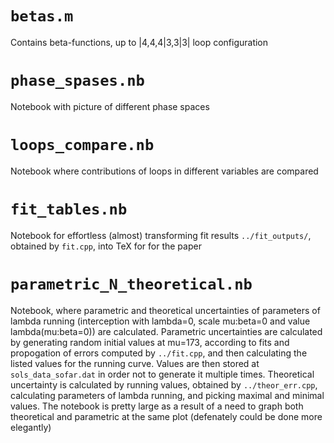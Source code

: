 # ``betas.m``
Contains beta-functions, up to |4,4,4|3,3|3| loop configuration

# ``phase_spases.nb``
Notebook with picture of different phase spaces

# ``loops_compare.nb``
Notebook where contributions of loops in different variables are compared

# ``fit_tables.nb``
Notebook for effortless (almost) transforming fit results ``../fit_outputs/``, obtained by ``fit.cpp``, into TeX for for the paper

# ``parametric_N_theoretical.nb``
Notebook, where parametric and theoretical uncertainties of parameters of lambda running (interception with lambda=0, scale mu:beta=0 and value lambda(mu:beta=0))
are calculated. Parametric uncertainties are calculated by generating random initial values at mu=173, according to fits and propogation of errors computed
by ``../fit.cpp``, and then calculating the listed values for the running curve. Values are then stored at ``sols_data_sofar.dat`` in order not to generate it
multiple times. Theoretical uncertainty is calculated by running values, obtained by ``../theor_err.cpp``, calculating parameters of lambda running, and
picking maximal and minimal values. The notebook is pretty large as a result of a need to graph both theoretical and parametric at the same plot (defenately could be done more elegantly)
